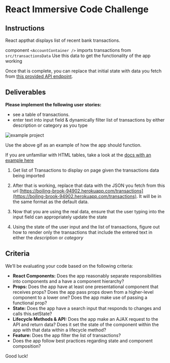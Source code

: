 # React Immersive Code Challenge

## Instructions

React appthat displays list of recent bank transactions.


component `<AccountContainer />` imports transactions from `src/transactionsData`
Use this data to get the functionality of the app working

Once that is complete, you can replace that initial state with data you fetch from [this provided API endpoint](https://boiling-brook-94902.herokuapp.com/transactions).


 ## Deliverables

**Please implement the following user stories:**
- see a table of transactions.
- enter text into input field & dynamically filter list of transactions by either description or category as you type

![example project](https://s3-us-west-2.amazonaws.com/curriculum-content/immersive_assessments/react-challenge.gif)

Use the above gif as an example of how the app should function.


If you are unfamiliar with HTML tables, take a look at the [docs with an example here](https://www.w3schools.com/html/html_tables.asp)

1) Get list of Transactions to display on page given the transactions data being imported
2) After that is working, replace that data with the JSON you fetch from this url [https://boiling-brook-94902.herokuapp.com/transactions](https://boiling-brook-94902.herokuapp.com/transactions). It will be in the same format as the  default data.


3) Now that you are using the real data, ensure that the user typing into the input field can appropriately update the state

4) Using the state of the user input and the list of transactions, figure out how to render only the transactions that include the entered text in either the *description* or *category*


## Criteria

We’ll be evaluating your code based on the following criteria:
- **React Components:** Does the app reasonably separate responsibilities into components and a have a component hierarchy?
- **Props:** Does the app have at least one presentational component that receives props? Does the app pass props down from a higher-level component to a lower one? Does the app make use of passing a functional prop?
- **State:** Does the app have a search input that responds to changes and calls this.setState?
- **Lifecycle Methods & API:** Does the app make an AJAX request to the API and return data? Does it set the state of the component within the app with that data within a lifecycle method?
- **Feature:** Does the app filter the list of transactions?
- Does the app follow best practices regarding state and component composition?


Good luck!

<!---[Backend Rails API](https://github.com/learn-co-curriculum/immersive-assessment-react-backend)-->
